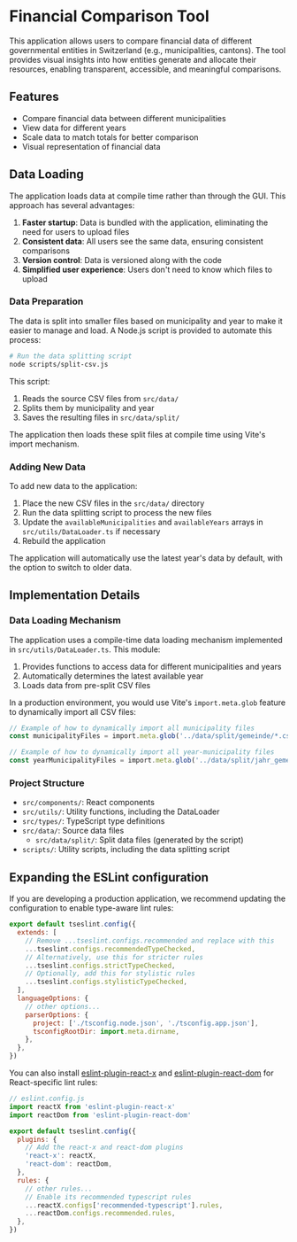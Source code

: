 # Financial Comparison Tool

This application allows users to compare financial data of different governmental entities in Switzerland (e.g., municipalities, cantons). The tool provides visual insights into how entities generate and allocate their resources, enabling transparent, accessible, and meaningful comparisons.

## Features

- Compare financial data between different municipalities
- View data for different years
- Scale data to match totals for better comparison
- Visual representation of financial data

## Data Loading

The application loads data at compile time rather than through the GUI. This approach has several advantages:

1. **Faster startup**: Data is bundled with the application, eliminating the need for users to upload files
2. **Consistent data**: All users see the same data, ensuring consistent comparisons
3. **Version control**: Data is versioned along with the code
4. **Simplified user experience**: Users don't need to know which files to upload

### Data Preparation

The data is split into smaller files based on municipality and year to make it easier to manage and load. A Node.js script is provided to automate this process:

```bash
# Run the data splitting script
node scripts/split-csv.js
```

This script:
1. Reads the source CSV files from `src/data/`
2. Splits them by municipality and year
3. Saves the resulting files in `src/data/split/`

The application then loads these split files at compile time using Vite's import mechanism.

### Adding New Data

To add new data to the application:

1. Place the new CSV files in the `src/data/` directory
2. Run the data splitting script to process the new files
3. Update the `availableMunicipalities` and `availableYears` arrays in `src/utils/DataLoader.ts` if necessary
4. Rebuild the application

The application will automatically use the latest year's data by default, with the option to switch to older data.

## Implementation Details

### Data Loading Mechanism

The application uses a compile-time data loading mechanism implemented in `src/utils/DataLoader.ts`. This module:

1. Provides functions to access data for different municipalities and years
2. Automatically determines the latest available year
3. Loads data from pre-split CSV files

In a production environment, you would use Vite's `import.meta.glob` feature to dynamically import all CSV files:

```typescript
// Example of how to dynamically import all municipality files
const municipalityFiles = import.meta.glob('../data/split/gemeinde/*.csv', { eager: true });

// Example of how to dynamically import all year-municipality files
const yearMunicipalityFiles = import.meta.glob('../data/split/jahr_gemeinde/**/*.csv', { eager: true });
```

### Project Structure

- `src/components/`: React components
- `src/utils/`: Utility functions, including the DataLoader
- `src/types/`: TypeScript type definitions
- `src/data/`: Source data files
  - `src/data/split/`: Split data files (generated by the script)
- `scripts/`: Utility scripts, including the data splitting script

## Expanding the ESLint configuration

If you are developing a production application, we recommend updating the configuration to enable type-aware lint rules:

```js
export default tseslint.config({
  extends: [
    // Remove ...tseslint.configs.recommended and replace with this
    ...tseslint.configs.recommendedTypeChecked,
    // Alternatively, use this for stricter rules
    ...tseslint.configs.strictTypeChecked,
    // Optionally, add this for stylistic rules
    ...tseslint.configs.stylisticTypeChecked,
  ],
  languageOptions: {
    // other options...
    parserOptions: {
      project: ['./tsconfig.node.json', './tsconfig.app.json'],
      tsconfigRootDir: import.meta.dirname,
    },
  },
})
```

You can also install [eslint-plugin-react-x](https://github.com/Rel1cx/eslint-react/tree/main/packages/plugins/eslint-plugin-react-x) and [eslint-plugin-react-dom](https://github.com/Rel1cx/eslint-react/tree/main/packages/plugins/eslint-plugin-react-dom) for React-specific lint rules:

```js
// eslint.config.js
import reactX from 'eslint-plugin-react-x'
import reactDom from 'eslint-plugin-react-dom'

export default tseslint.config({
  plugins: {
    // Add the react-x and react-dom plugins
    'react-x': reactX,
    'react-dom': reactDom,
  },
  rules: {
    // other rules...
    // Enable its recommended typescript rules
    ...reactX.configs['recommended-typescript'].rules,
    ...reactDom.configs.recommended.rules,
  },
})
```
